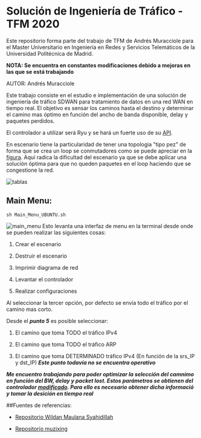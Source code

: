 # Solución de Ingeniería de Tráfico - TFM 2020

Este repositorio forma parte del trabajo de TFM de Andrés Muracciole para el Master Universitario en Ingeniería en Redes y Servicios Telemáticos de la Universidad Politécnica de Madrid.

**NOTA: Se encuentra en constantes modificaciones debido a mejoras en las que se está trabajando**

AUTOR: Andrés Muracciole

Este trabajo consiste en el estudio e implementación de una solución de ingeniería de tráfico SDWAN para tratamiento de datos en una red WAN en tiempo real. El objetivo es sensar los caminos hasta el destino y determinar el camino mas óptimo en función del ancho de banda disponible, delay y paquetes perdidos.

El controlador a utilizar será Ryu y se hará un fuerte uso de su [API](https://ryu.readthedocs.io/en/latest/app/ofctl_rest.html#).

En escenario tiene la particularidad de tener una topologia "tipo pez" de forma que se crea un loop se conmutadores como se puede apreciar en la [figura](https://github.com/amuracciole/TrafficEngineering_SDWAN/blob/master/Imagenes/Topologia.png). Aquí radica la dificultad del escenario ya que se debe aplicar una solución óptima para que no queden paquetes en el loop haciendo que se congestione la red.

![tablas](https://github.com/amuracciole/TrafficEngineering_SDWAN/blob/master/Imagenes/Tablas.png)

## Main Menu:

```
sh Main_Menu_UBUNTU.sh
```
![main_menu](https://github.com/amuracciole/TrafficEngineering_SDWAN/blob/master/Imagenes/Main_Menu.png)
Esto levanta una interfaz de menu en la terminal desde onde se pueden realizar las siguientes cosas:

1. Crear el escenario

2. Destruir el escenario

3. Imprimir diagrama de red

4. Levantar el controlador

5. Realizar configuraciones

Al seleccionar la tercer opción, por defecto se envía todo el tráfico por el camino mas corto.

Desde el ***punto 5*** es posible seleccionar:

1. El camino que toma TODO el tráfico IPv4

2. El camino que toma TODO el tráfico ARP

3. El camino que toma DETERMINADO tráfico IPv4 (En función de la srs_IP y dst_IP)
***Este punto todavía no se encuentra operativo***


***Me encuentro trabajando para poder optimizar la selección del camnimo en función del BW, delay y packet lost. Estos parámetros se obtienen del controlador [modificado](https://github.com/amuracciole/TrafficEngineering_SDWAN/blob/master/simple_monitor_13_modify2.py). Para ello es necesario obtener dicha informació y tomar la desición en tiempo real***

##Fuentes de referencias:

- [Repositorio Wildan Maulana Syahidillah](https://github.com/wildan2711)

- [Repositorio muzixing](https://github.com/muzixing/ryu)
